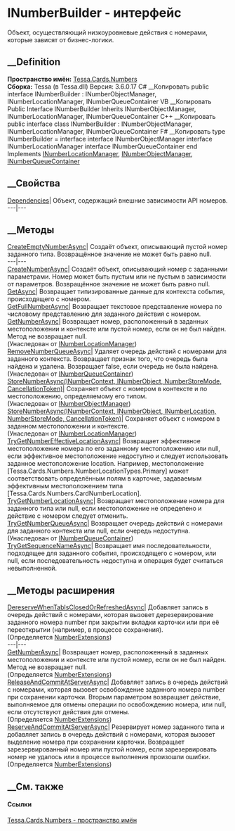 # INumberBuilder - интерфейс
Объект, осуществляющий низкоуровневые действия с номерами, которые зависят от
бизнес-логики.
## __Definition
 **Пространство имён:** [Tessa.Cards.Numbers](N_Tessa_Cards_Numbers.htm)  
 **Сборка:** Tessa (в Tessa.dll) Версия: 3.6.0.17
C# __Копировать
     public interface INumberBuilder : INumberObjectManager, 
    	INumberLocationManager, INumberQueueContainer
VB __Копировать
     Public Interface INumberBuilder
    	Inherits INumberObjectManager, INumberLocationManager, INumberQueueContainer
C++ __Копировать
     public interface class INumberBuilder : INumberObjectManager, 
    	INumberLocationManager, INumberQueueContainer
F# __Копировать
     type INumberBuilder = 
        interface
            interface INumberObjectManager
            interface INumberLocationManager
            interface INumberQueueContainer
        end
Implements
    [INumberLocationManager](T_Tessa_Cards_Numbers_INumberLocationManager.htm), [INumberObjectManager](T_Tessa_Cards_Numbers_INumberObjectManager.htm), [INumberQueueContainer](T_Tessa_Cards_Numbers_INumberQueueContainer.htm)
##  __Свойства
[Dependencies](P_Tessa_Cards_Numbers_INumberBuilder_Dependencies.htm)| Объект,
содержащий внешние зависимости API номеров.  
---|---  
##  __Методы
[CreateEmptyNumberAsync](M_Tessa_Cards_Numbers_INumberBuilder_CreateEmptyNumberAsync.htm)|
Создаёт объект, описывающий пустой номер заданного типа. Возвращённое значение
не может быть равно null.  
---|---  
[CreateNumberAsync](M_Tessa_Cards_Numbers_INumberBuilder_CreateNumberAsync.htm)|
Создаёт объект, описывающий номер с заданными параметрами. Номер может быть
пустым или не пустым в зависимости от параметров. Возвращённое значение не
может быть равно null.  
[GetAsync<T>](M_Tessa_Cards_Numbers_INumberBuilder_GetAsync__1.htm)|
Возвращает типизированные данные для контекста события, происходящего с
номером.  
[GetFullNumberAsync](M_Tessa_Cards_Numbers_INumberBuilder_GetFullNumberAsync.htm)|
Возвращает текстовое представление номера по числовому представлению для
заданного действия с номером.  
[GetNumberAsync](M_Tessa_Cards_Numbers_INumberLocationManager_GetNumberAsync.htm)|
Возвращает номер, расположенный в заданных местоположении и контексте или
пустой номер, если он не был найден. Метод не возвращает null.  
(Унаследован от
[INumberLocationManager](T_Tessa_Cards_Numbers_INumberLocationManager.htm))  
[RemoveNumberQueueAsync](M_Tessa_Cards_Numbers_INumberQueueContainer_RemoveNumberQueueAsync.htm)|
Удаляет очередь действий с номерами для заданного контекста. Возвращает
признак того, что очередь была найдена и удалена. Возвращает false, если
очередь не была найдена.  
(Унаследован от
[INumberQueueContainer](T_Tessa_Cards_Numbers_INumberQueueContainer.htm))  
[StoreNumberAsync(INumberContext, INumberObject, NumberStoreMode,
CancellationToken)](M_Tessa_Cards_Numbers_INumberObjectManager_StoreNumberAsync.htm)|
Сохраняет объект с номером в контексте и по местоположению, определяемому его
типом.  
(Унаследован от
[INumberObjectManager](T_Tessa_Cards_Numbers_INumberObjectManager.htm))  
[StoreNumberAsync(INumberContext, INumberObject, INumberLocation,
NumberStoreMode,
CancellationToken)](M_Tessa_Cards_Numbers_INumberLocationManager_StoreNumberAsync.htm)|
Сохраняет объект с номером в заданном местоположении и контексте.  
(Унаследован от
[INumberLocationManager](T_Tessa_Cards_Numbers_INumberLocationManager.htm))  
[TryGetNumberEffectiveLocationAsync](M_Tessa_Cards_Numbers_INumberBuilder_TryGetNumberEffectiveLocationAsync.htm)|
Возвращает эффективное местоположение номера по его заданному местоположению
или null, если эффективное местоположение недоступно и следует использовать
заданное местоположение location. Например, местоположение
[Tessa.Cards.Numbers.NumberLocationTypes.Primary] может соответствовать
определённым полям в карточке, задаваемым эффективным местоположением типа
[Tessa.Cards.Numbers.CardNumberLocation].  
[TryGetNumberLocationAsync](M_Tessa_Cards_Numbers_INumberBuilder_TryGetNumberLocationAsync.htm)|
Возвращает местоположение номера для заданного типа или null, если
местоположение не определено и действие с номером следует отменить.  
[TryGetNumberQueueAsync](M_Tessa_Cards_Numbers_INumberQueueContainer_TryGetNumberQueueAsync.htm)|
Возвращает очередь действий с номерами для заданного контекста или null, если
очередь недоступна.  
(Унаследован от
[INumberQueueContainer](T_Tessa_Cards_Numbers_INumberQueueContainer.htm))  
[TryGetSequenceNameAsync](M_Tessa_Cards_Numbers_INumberBuilder_TryGetSequenceNameAsync.htm)|
Возвращает имя последовательности, подходящее для заданного события,
происходящего с номером, или null, если последовательность недоступна и
операция будет считаться невыполненной.  
## __Методы расширения
[DereserveWhenTabIsClosedOrRefreshedAsync](M_Tessa_Cards_Numbers_NumberExtensions_DereserveWhenTabIsClosedOrRefreshedAsync.htm)|
Добавляет запись в очередь действий с номерами, которая вызовет
дерезервирование заданного номера number при закрытии вкладки карточки или при
её переоткрытии (например, в процессе сохранения).  
(Определяется [NumberExtensions](T_Tessa_Cards_Numbers_NumberExtensions.htm))  
---|---  
[GetNumberAsync](M_Tessa_Cards_Numbers_NumberExtensions_GetNumberAsync_1.htm)|
Возвращает номер, расположенный в заданных местоположении и контексте или
пустой номер, если он не был найден. Метод не возвращает null.  
(Определяется [NumberExtensions](T_Tessa_Cards_Numbers_NumberExtensions.htm))  
[ReleaseAndCommitAtServerAsync](M_Tessa_Cards_Numbers_NumberExtensions_ReleaseAndCommitAtServerAsync.htm)|
Добавляет запись в очередь действий с номерами, которая вызовет освобождение
заданного номера number при сохранении карточки. Вторым параметром возвращает
действие, выполняемое для отмены операции по освобождению номера, или null,
если отсутствуют действия для отмены.  
(Определяется [NumberExtensions](T_Tessa_Cards_Numbers_NumberExtensions.htm))  
[ReserveAndCommitAtServerAsync](M_Tessa_Cards_Numbers_NumberExtensions_ReserveAndCommitAtServerAsync.htm)|
Резервирует номер заданного типа и добавляет запись в очередь действий с
номерами, которая вызовет выделение номера при сохранении карточки. Возвращает
зарезервированный номер или пустой номер, если зарезервировать номер не
удалось или в процессе выполнения произошли ошибки.  
(Определяется [NumberExtensions](T_Tessa_Cards_Numbers_NumberExtensions.htm))  
##  __См. также
#### Ссылки
[Tessa.Cards.Numbers - пространство имён](N_Tessa_Cards_Numbers.htm)
